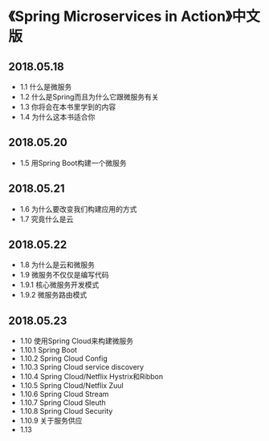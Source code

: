 # 《Spring Microservices in Action》中文版

## 2018.05.18

* 1.1 什么是微服务
* 1.2 什么是Spring而且为什么它跟微服务有关
* 1.3 你将会在本书里学到的内容
* 1.4 为什么这本书适合你

## 2018.05.20

* 1.5 用Spring Boot构建一个微服务

## 2018.05.21

* 1.6 为什么要改变我们构建应用的方式
* 1.7 究竟什么是云

## 2018.05.22

* 1.8 为什么是云和微服务
* 1.9 微服务不仅仅是编写代码
* 1.9.1 核心微服务开发模式
* 1.9.2 微服务路由模式

## 2018.05.23

* 1.10 使用Spring Cloud来构建微服务
* 1.10.1 Spring Boot
* 1.10.2 Spring Cloud Config
* 1.10.3 Spring Cloud service discovery
* 1.10.4 Spring Cloud/Netflix Hystrix和Ribbon
* 1.10.5 Spring Cloud/Netflix Zuul
* 1.10.6 Spring Cloud Stream
* 1.10.7 Spring Cloud Sleuth
* 1.10.8 Spring Cloud Security
* 1.10.9 关于服务供应
* 1.13



